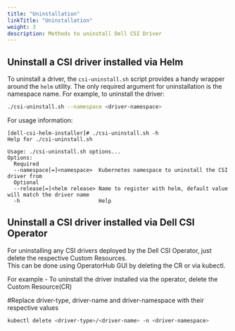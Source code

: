 ```yaml
---
title: "Uninstallation"
linkTitle: "Uninstallation"
weight: 3
description: Methods to uninstall Dell CSI Driver
---
```


## Uninstall a CSI driver installed via Helm

To uninstall a driver, the `csi-uninstall.sh` script provides a handy wrapper around the `helm` utility. The only required argument for uninstallation is the namespace name. For example, to uninstall the driver:

```bash
./csi-uninstall.sh --namespace <driver-namespace>
```

For usage information:
```
[dell-csi-helm-installer]# ./csi-uninstall.sh -h
Help for ./csi-uninstall.sh

Usage: ./csi-uninstall.sh options...
Options:
  Required
  --namespace[=]<namespace>  Kubernetes namespace to uninstall the CSI driver from
  Optional
  --release[=]<helm release> Name to register with helm, default value will match the driver name
  -h                         Help
```

## Uninstall a CSI driver installed via Dell CSI Operator

For uninstalling any CSI drivers deployed by the Dell CSI Operator, just delete the respective Custom Resources.  
This can be done using OperatorHub GUI by deleting the CR or via kubectl.
    
For example - To uninstall the driver installed via the operator, delete the Custom Resource(CR)

  #Replace driver-type, driver-name and driver-namespace with their respective values
```bash
kubectl delete <driver-type>/<driver-name> -n <driver-namespace>
```
